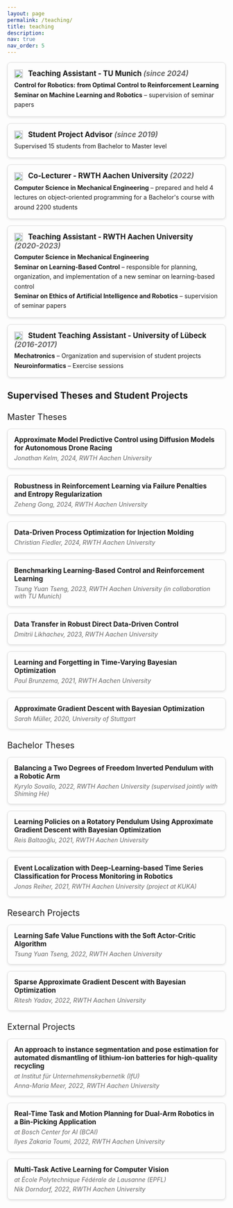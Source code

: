 ```yaml
---
layout: page
permalink: /teaching/
title: teaching
description: 
nav: true
nav_order: 5
---
```


<style>
.teaching-card {
    border: 1px solid #ddd;
    border-radius: 8px;
    padding: 15px;
    margin: 15px 0;
    box-shadow: 0 2px 5px rgba(0, 0, 0, 0.1);
}

.teaching-role {
    font-weight: bold;
    color: var(--global-theme-color);
    font-size: 1.2em;
}

.teaching-year {
    font-style: italic;
    color: #666;
}

.teaching-description {
    margin-top: 5px;
    line-height: 1.6;
}

.teaching-icon {
    margin-right: 8px;
    vertical-align: middle;
}
</style>

<!-- ## Teaching -->

<div class="teaching-card">
    <div class="teaching-role">
        <img class="teaching-icon" src="https://img.icons8.com/ios/50/000000/teacher.png" alt="Teaching Assistant Icon" width="20" height="20">
        Teaching Assistant - TU Munich <span class="teaching-year">(since 2024)</span>
    </div>
    <div class="teaching-description">
        <strong>Control for Robotics: from Optimal Control to Reinforcement Learning</strong><br>
        <strong>Seminar on Machine Learning and Robotics</strong> – supervision of seminar papers
    </div>
</div>

<div class="teaching-card">
    <div class="teaching-role">
        <img class="teaching-icon" src="https://img.icons8.com/ios/50/000000/teaching.png" alt="Student Project Advisor Icon" width="20" height="20">
        Student Project Advisor <span class="teaching-year">(since 2019)</span>
    </div>
    <div class="teaching-description">
        Supervised 15 students from Bachelor to Master level
    </div>
</div>

<div class="teaching-card">
    <div class="teaching-role">
        <img class="teaching-icon" src="https://img.icons8.com/ios/50/000000/classroom.png" alt="Co-Lecturer Icon" width="20" height="20">
        Co-Lecturer - RWTH Aachen University <span class="teaching-year">(2022)</span>
    </div>
    <div class="teaching-description">
        <strong>Computer Science in Mechanical Engineering</strong> – prepared and held 4 lectures on object-oriented programming for a Bachelor's course with around 2200 students
    </div>
</div>

<div class="teaching-card">
    <div class="teaching-role">
        <img class="teaching-icon" src="https://img.icons8.com/ios/50/000000/teacher.png" alt="Teaching Assistant Icon" width="20" height="20">
        Teaching Assistant - RWTH Aachen University <span class="teaching-year">(2020-2023)</span>
    </div>
    <div class="teaching-description">
        <strong>Computer Science in Mechanical Engineering</strong><br>
        <strong>Seminar on Learning-Based Control</strong> – responsible for planning, organization, and implementation of a new seminar on learning-based control<br>
        <strong>Seminar on Ethics of Artificial Intelligence and Robotics</strong> – supervision of seminar papers
    </div>
</div>

<div class="teaching-card">
    <div class="teaching-role">
        <img class="teaching-icon" src="https://img.icons8.com/ios/50/000000/teacher.png" alt="Student Teaching Assistant Icon" width="20" height="20">
        Student Teaching Assistant - University of Lübeck <span class="teaching-year">(2016-2017)</span>
    </div>
    <div class="teaching-description">
        <strong>Mechatronics</strong> – Organization and supervision of student projects<br>
        <strong>Neuroinformatics</strong> – Exercise sessions
    </div>
</div>

<!-- ## Teaching

- *Teaching Assistant* - **TU Munich**, since 2024  
  - **Control for Robotics: from Optimal Control to Reinforcement Learning**  
  - **Seminar on Machine Learning and Robotics** – supervision of seminar papers

- *Student Project Advisor* - since 2019  
  - Supervised 15 students from Bachelor to Master level

- *Co-Lecturer* - **RWTH Aachen University**, 2022  
  - **Computer Science in Mechanical Engineering** – prepared and held 4 lectures on object-oriented programming for a Bachelor's course with around 2200 students

- *Teaching Assistant* - **RWTH Aachen University**, 2020-2023  
  - **Computer Science in Mechanical Engineering**  
  - **Seminar on Learning-Based Control** – responsible for planning, organization, and implementation of a new seminar on learning-based control  
  - **Seminar on Ethics of Artificial Intelligence and Robotics** – supervision of seminar papers

- *Student Teaching Assistant* - **University of Lübeck**, 2016-2017  
  - **Mechatronics** - Organization and supervision of student projects 
  - **Neuroinformatics** - Exercise sessions -->


<!-- ## Supervised Theses and Student Projects

### Master Theses
- **Approximate Model Predictive Control using Diffusion Models for Autonomous Drone Racing**  
  *Jonathan Kelm, 2024, RWTH Aachen University*
- **Robustness in Reinforcement Learning via Failure Penalties and Entropy Regularization**  
  *Zeheng Gong, 2024, RWTH Aachen University*
- **Data-Driven Process Optimization for Injection Molding**  
  *Christian Fiedler, 2024, RWTH Aachen University*
- **Benchmarking Learning-Based Control and Reinforcement Learning**  
  *Tsung Yuan Tseng, 2023, RWTH Aachen University*, in collaboration with TU Munich
- **Data Transfer in Robust Direct Data-Driven Control**  
  *Dmitrii Likhachev, 2023, RWTH Aachen University*
- **Learning and Forgetting in Time-Varying Bayesian Optimization**  
  *Paul Brunzema, 2021, RWTH Aachen University*
- **Approximate Gradient Descent with Bayesian Optimization**  
  *Sarah Müller, 2020, University of Stuttgart*

### Bachelor Theses
- **Balancing a Two Degrees of Freedom Inverted Pendulum with a Robotic Arm**  
  *Kyrylo Sovailo, 2022, RWTH Aachen University (supervised jointly with Shiming He)*
- **Learning Policies on a Rotatory Pendulum Using Approximate Gradient Descent with Bayesian Optimization**  
  *Reis Baltaoğlu, 2021, RWTH Aachen University*
- **Event Localization with Deep-Learning-based Time Series Classification for Process Monitoring in Robotics**  
  *Jonas Reiher, 2021, RWTH Aachen University (project at KUKA)*

### Research Projects
- **Learning Safe Value Functions with the Soft Actor-Critic Algorithm**  
  *Tsung Yuan Tseng, 2022, RWTH Aachen University*
- **Sparse Approximate Gradient Descent with Bayesian Optimization**  
  *Ritesh Yadav, 2022, RWTH Aachen University*

### External Projects
- **An approach to instance segmentation and pose estimation for automated dismantling of lithium-ion batteries for high-quality recycling** (at Institut für Unternehmenskybernetik)   
  *Anna-Maria Meer, 2022, RWTH Aachen University*
- **Real-Time Task and Motion Planning for Dual-Arm Robotics in a Bin-Picking Application** (at Bosch Center for AI)  
  *Ilyes Zakaria Toumi, 2022, RWTH Aachen University*
- **Multi-Task Active Learning for Computer Vision** (at École Polytechnique Fédérale de Lausanne)  
  *Nik Dorndorf, 2022, RWTH Aachen University* -->

<style>
.project-card {
    border: 1px solid #ddd;
    border-radius: 8px;
    padding: 15px;
    margin: 15px 0;
    box-shadow: 0 2px 5px rgba(0, 0, 0, 0.1);
}

.project-title {
    font-weight: bold;
    font-size: 1.1em;
}

.project-details {
    margin-top: 5px;
    font-style: italic;
    color: #666;
}

.project-section-title {
    font-size: 1.4em;
    margin-top: 25px;
}
</style>

## Supervised Theses and Student Projects

<div class="project-section-title">Master Theses</div>

<div class="project-card">
    <div class="project-title">Approximate Model Predictive Control using Diffusion Models for Autonomous Drone Racing</div>
    <div class="project-details">Jonathan Kelm, 2024, RWTH Aachen University</div>
</div>

<div class="project-card">
    <div class="project-title">Robustness in Reinforcement Learning via Failure Penalties and Entropy Regularization</div>
    <div class="project-details">Zeheng Gong, 2024, RWTH Aachen University</div>
</div>

<div class="project-card">
    <div class="project-title">Data-Driven Process Optimization for Injection Molding</div>
    <div class="project-details">Christian Fiedler, 2024, RWTH Aachen University</div>
</div>

<div class="project-card">
    <div class="project-title">Benchmarking Learning-Based Control and Reinforcement Learning</div>
    <div class="project-details">Tsung Yuan Tseng, 2023, RWTH Aachen University (in collaboration with TU Munich)</div>
</div>

<div class="project-card">
    <div class="project-title">Data Transfer in Robust Direct Data-Driven Control</div>
    <div class="project-details">Dmitrii Likhachev, 2023, RWTH Aachen University</div>
</div>

<div class="project-card">
    <div class="project-title">Learning and Forgetting in Time-Varying Bayesian Optimization</div>
    <div class="project-details">Paul Brunzema, 2021, RWTH Aachen University</div>
</div>

<div class="project-card">
    <div class="project-title">Approximate Gradient Descent with Bayesian Optimization</div>
    <div class="project-details">Sarah Müller, 2020, University of Stuttgart</div>
</div>

<div class="project-section-title">Bachelor Theses</div>

<div class="project-card">
    <div class="project-title">Balancing a Two Degrees of Freedom Inverted Pendulum with a Robotic Arm</div>
    <div class="project-details">Kyrylo Sovailo, 2022, RWTH Aachen University (supervised jointly with Shiming He)</div>
</div>

<div class="project-card">
    <div class="project-title">Learning Policies on a Rotatory Pendulum Using Approximate Gradient Descent with Bayesian Optimization</div>
    <div class="project-details">Reis Baltaoğlu, 2021, RWTH Aachen University</div>
</div>

<div class="project-card">
    <div class="project-title">Event Localization with Deep-Learning-based Time Series Classification for Process Monitoring in Robotics</div>
    <div class="project-details">Jonas Reiher, 2021, RWTH Aachen University (project at KUKA)</div>
</div>

<div class="project-section-title">Research Projects</div>

<div class="project-card">
    <div class="project-title">Learning Safe Value Functions with the Soft Actor-Critic Algorithm</div>
    <div class="project-details">Tsung Yuan Tseng, 2022, RWTH Aachen University</div>
</div>

<div class="project-card">
    <div class="project-title">Sparse Approximate Gradient Descent with Bayesian Optimization</div>
    <div class="project-details">Ritesh Yadav, 2022, RWTH Aachen University</div>
</div>

<div class="project-section-title">External Projects</div>

<div class="project-card">
    <div class="project-title">An approach to instance segmentation and pose estimation for automated dismantling of lithium-ion batteries for high-quality recycling</div>
    <div class="project-details">at Institut für Unternehmenskybernetik (IfU)</div>
    <div class="project-details">Anna-Maria Meer, 2022, RWTH Aachen University</div>
</div>

<div class="project-card">
    <div class="project-title">Real-Time Task and Motion Planning for Dual-Arm Robotics in a Bin-Picking Application</div>
    <div class="project-details">at Bosch Center for AI (BCAI)</div>
    <div class="project-details">Ilyes Zakaria Toumi, 2022, RWTH Aachen University</div>
</div>

<div class="project-card">
    <div class="project-title">Multi-Task Active Learning for Computer Vision</div>
    <div class="project-details">at École Polytechnique Fédérale de Lausanne (EPFL)</div>
    <div class="project-details">Nik Dorndorf, 2022, RWTH Aachen University</div>
</div>
